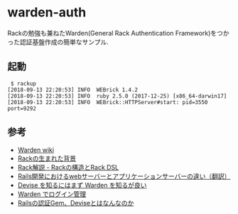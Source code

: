 # warden-auth
Rackの勉強も兼ねたWarden(General Rack Authentication Framework)をつかった認証基盤作成の簡単なサンプル.

## 起動
```
 $ rackup
[2018-09-13 22:20:53] INFO  WEBrick 1.4.2
[2018-09-13 22:20:53] INFO  ruby 2.5.0 (2017-12-25) [x86_64-darwin17]
[2018-09-13 22:20:53] INFO  WEBrick::HTTPServer#start: pid=3550 port=9292

```

## 参考
- [Warden wiki](https://github.com/hassox/warden/wiki)
- [Rackの生まれた背景](http://gihyo.jp/dev/serial/01/ruby/0023)
- [Rack解説 - Rackの構造とRack DSL](https://qiita.com/higuma/items/838f4f58bc4a0645950a)
- [Rails開発におけるwebサーバーとアプリケーションサーバーの違い（翻訳）](https://qiita.com/jnchito/items/3884f9a2ccc057f8f3a3)
- [Devise を知るにはまず Warden を知るが良い](http://vimtaku.github.io/blog/2014/03/02/warden/)
- [Warden でログイン管理](http://ataru-kodaka.hatenablog.com/entry/2014/07/23/230727)
- [Railsの認証Gem、Deviseとはなんなのか](http://astap.hatenablog.jp/entry/2017/04/16/221349)
